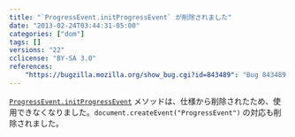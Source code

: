 ```yaml
---
title: "`ProgressEvent.initProgressEvent` が削除されました"
date: "2013-02-24T03:44:31-05:00"
categories: ["dom"]
tags: []
versions: "22"
cclicense: "BY-SA 3.0"
references:
    "https://bugzilla.mozilla.org/show_bug.cgi?id=843489": "Bug 843489 – [Progress Events] Remove support for ProgressEvent.initProgressEvent() and Document.createEvent(\"ProgressEvent\")"
---
```

[`ProgressEvent.initProgressEvent`](https://developer.mozilla.org/ja/docs/Web/API/ProgressEvent.initProgressEvent) メソッドは、仕様から削除されたため、使用できなくなりました。`document.createEvent("ProgressEvent")` の対応も削除されました。
